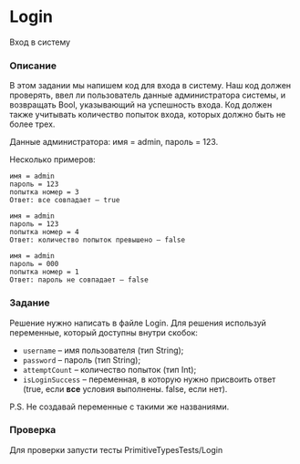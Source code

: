 # Login

Вход в систему

### Описание

В этом задании мы напишем код для входа в систему. Наш код должен проверять, ввел ли пользователь данные администратора системы, и возвращать Bool, указывающий на успешность входа. Код должен также учитывать количество попыток входа, которых должно быть не более трех.

Данные администратора: имя = admin, пароль = 123.

Несколько примеров: 
```
имя = admin 
пароль = 123 
попытка номер = 3 
Ответ: все совпадает – true
```

```
имя = admin
пароль = 123
попытка номер = 4
Ответ: количество попыток превышено – false
```

```
имя = admin
пароль = 000
попытка номер = 1
Ответ: пароль не совпадает – false
```

### Задание 

Решение нужно написать в файле Login. Для решения используй переменные, который доступны внутри скобок: 
- `username` – имя пользователя (тип String);
- `password` – пароль (тип String);
- `attemptCount` – количество попыток (тип Int);
- `isLoginSuccess` – переменная, в которую нужно присвоить ответ (true, если **все** условия выполнены. false, если нет). 
 
P.S. Не создавай переменные с такими же названиями. 

### Проверка

Для проверки запусти тесты PrimitiveTypesTests/Login
